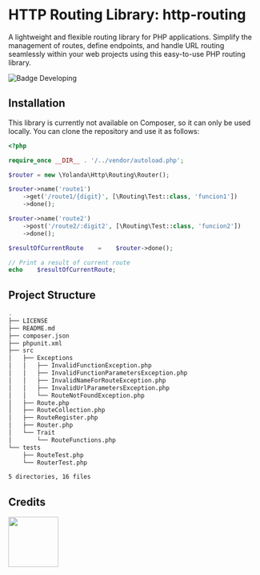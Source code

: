 # HTTP Routing Library: http-routing

A lightweight and flexible routing library for PHP applications. Simplify the management of routes, define endpoints, and handle URL routing seamlessly within your web projects using this easy-to-use PHP routing library.

![Badge Developing](https://img.shields.io/badge/STATUS-DEVELOPING-green)


## Installation

This library is currently not available on Composer, so it can only be used locally. You can clone the repository and use it as follows:

```php
<?php

require_once __DIR__ . '/../vendor/autoload.php';

$router = new \Yolanda\Http\Routing\Router();

$router->name('route1')
    ->get('/route1/{digit}', [\Routing\Test::class, 'funcion1'])
    ->done();

$router->name('route2')
    ->post('/route2/:digit2', [\Routing\Test::class, 'funcion2'])
    ->done();

$resultOfCurrentRoute    =    $router->done();

// Print a result of current route
echo    $resultOfCurrentRoute;
```

## Project Structure

``` bash
.
├── LICENSE
├── README.md
├── composer.json
├── phpunit.xml
├── src
│   ├── Exceptions
│   │   ├── InvalidFunctionException.php
│   │   ├── InvalidFunctionParametersException.php
│   │   ├── InvalidNameForRouteException.php
│   │   ├── InvalidUrlParametersException.php
│   │   └── RouteNotFoundException.php
│   ├── Route.php
│   ├── RouteCollection.php
│   ├── RouteRegister.php
│   ├── Router.php
│   └── Trait
│       └── RouteFunctions.php
└── tests
    ├── RouteTest.php
    └── RouterTest.php

5 directories, 16 files
```
## Credits

<a href="https://github.com/al3xis-01">
  <img src="https://avatars.githubusercontent.com/u/81994472?v=4" width="100"> 
</a>
